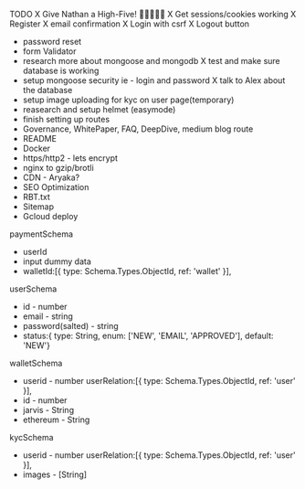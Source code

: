 TODO 
X Give Nathan a High-Five! 👏👏👏👏👏
X Get sessions/cookies working
X Register
X email confirmation
X Login with csrf
X Logout button
- password reset
- form Validator
- research more about mongoose and mongodb
X test and make sure database is working
- setup mongoose security ie - login and password
X talk to Alex about the database
- setup image uploading for kyc on user page(temporary)
- reasearch and setup helmet (easymode)
- finish setting up routes 
- Governance, WhitePaper, FAQ, DeepDive, medium blog route
- README
- Docker
- https/http2 - lets encrypt
- nginx to gzip/brotli
- CDN - Aryaka?
- SEO Optimization
- RBT.txt
- Sitemap
- Gcloud deploy

paymentSchema
- userId
- input dummy data
- walletId:[{ type: Schema.Types.ObjectId, ref: 'wallet' }],


userSchema
- id - number
- email - string
- password(salted) - string
- status:{ type: String, enum: ['NEW', 'EMAIL', 'APPROVED'], default: 'NEW'}	


walletSchema
- userid - number userRelation:[{ type: Schema.Types.ObjectId, ref: 'user' }],
- id - number
- jarvis - String
- ethereum - String

kycSchema
- userid - number userRelation:[{ type: Schema.Types.ObjectId, ref: 'user' }],
- images - [String]
